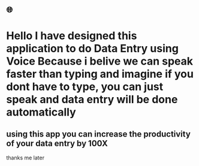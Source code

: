 ## 🌐 ##
# Hello I have designed this application to do Data Entry using Voice Because i belive we can speak faster than typing and imagine if you dont have to type, you can just speak and data entry will be done automatically 

## using this app you can increase the productivity of your data entry by 100X 

thanks me later 
